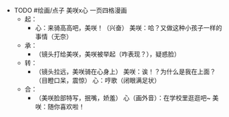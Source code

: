 - TODO  #绘画/点子 美咲x心 一页四格漫画
	- 起：
		- 心：来骑高高吧，美咲！（兴奋）
		  美咲：哈？又做这种小孩子一样的事情（无奈）
	- 承：
		- （镜头打给美咲，美咲被举起（咋表现？），疑惑脸）
	- 转：
		- （镜头拉远，美咲骑在心身上）
		  美咲：诶！？为什么是我在上面？（目瞪口呆，震惊）
		  心：哼歌（闭眼满足状）
	- 合：
		- （美咲脸部特写，抿嘴，娇羞）
		  心（画外音）：在学校里逛逛吧~
		  美咲：随你喜欢啦！